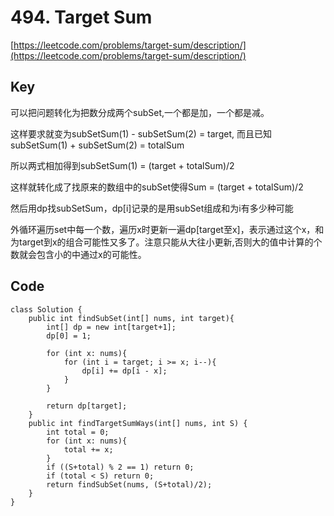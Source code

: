 # 494. Target Sum
[https://leetcode.com/problems/target-sum/description/](https://leetcode.com/problems/target-sum/description/)

## Key
可以把问题转化为把数分成两个subSet,一个都是加，一个都是减。

这样要求就变为subSetSum(1) - subSetSum(2) = target, 而且已知subSetSum(1) + subSetSum(2) = totalSum

所以两式相加得到subSetSum(1) = (target + totalSum)/2

这样就转化成了找原来的数组中的subSet使得Sum = (target + totalSum)/2

然后用dp找subSetSum，dp[i]记录的是用subSet组成和为i有多少种可能

外循环遍历set中每一个数，遍历x时更新一遍dp[target至x]，表示通过这个x，和为target到x的组合可能性又多了。注意只能从大往小更新,否则大的值中计算的个数就会包含小的中通过x的可能性。

## Code
```
class Solution {
    public int findSubSet(int[] nums, int target){
        int[] dp = new int[target+1];
        dp[0] = 1;
        
        for (int x: nums){
            for (int i = target; i >= x; i--){
                dp[i] += dp[i - x];
            }
        }
        
        return dp[target];
    }
    public int findTargetSumWays(int[] nums, int S) {
        int total = 0;
        for (int x: nums){
            total += x;
        }
        if ((S+total) % 2 == 1) return 0;
        if (total < S) return 0;
        return findSubSet(nums, (S+total)/2);
    }
}

```
